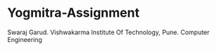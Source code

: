 # Yogmitra-Assignment
Swaraj Garud. Vishwakarma Institute Of Technology, Pune. Computer Engineering
